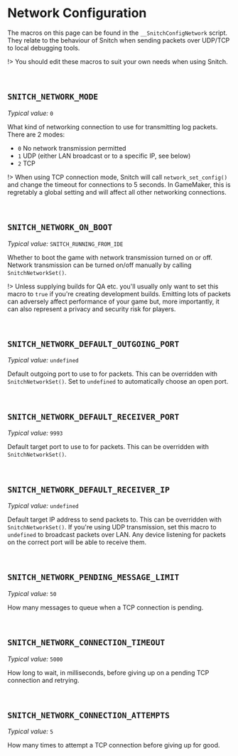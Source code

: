 # Network Configuration

The macros on this page can be found in the `__SnitchConfigNetwork` script. They relate to the behaviour of Snitch when sending packets over UDP/TCP to local debugging tools.

!> You should edit these macros to suit your own needs when using Snitch.

&nbsp;

## `SNITCH_NETWORK_MODE`

*Typical value:* `0`

What kind of networking connection to use for transmitting log packets. There are 2 modes:
- `0` No network transmission permitted
- `1` UDP (either LAN broadcast or to a specific IP, see below)
- `2` TCP

!> When using TCP connection mode, Snitch will call `network_set_config()` and change the timeout for connections to 5 seconds. In GameMaker, this is regretably a global setting and will affect all other networking connections.

&nbsp;

## `SNITCH_NETWORK_ON_BOOT`

*Typical value:* `SNITCH_RUNNING_FROM_IDE`

Whether to boot the game with network transmission turned on or off. Network transmission can be turned on/off manually by calling `SnitchNetworkSet()`.

!> Unless supplying builds for QA etc. you'll usually only want to set this macro to `true` if you're creating development builds. Emitting lots of packets can adversely affect performance of your game but, more importantly, it can also represent a privacy and security risk for players.

&nbsp;

## `SNITCH_NETWORK_DEFAULT_OUTGOING_PORT`

*Typical value:* `undefined`

Default outgoing port to use to for packets. This can be overridden with `SnitchNetworkSet()`. Set to `undefined` to automatically choose an open port.

&nbsp;

## `SNITCH_NETWORK_DEFAULT_RECEIVER_PORT`

*Typical value:* `9993`

Default target port to use to for packets. This can be overridden with `SnitchNetworkSet()`.

&nbsp;

## `SNITCH_NETWORK_DEFAULT_RECEIVER_IP`

*Typical value:* `undefined`

Default target IP address to send packets to. This can be overridden with `SnitchNetworkSet()`. If you're using UDP transmission, set this macro to `undefined` to broadcast packets over LAN. Any device listening for packets on the correct port will be able to receive them.

&nbsp;

## `SNITCH_NETWORK_PENDING_MESSAGE_LIMIT`

*Typical value:* `50`

How many messages to queue when a TCP connection is pending.

&nbsp;

## `SNITCH_NETWORK_CONNECTION_TIMEOUT`

*Typical value:* `5000`

How long to wait, in milliseconds, before giving up on a pending TCP connection and retrying.

&nbsp;

## `SNITCH_NETWORK_CONNECTION_ATTEMPTS`

*Typical value:* `5`

How many times to attempt a TCP connection before giving up for good.